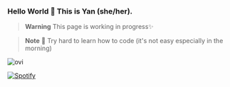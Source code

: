 ### Hello World 👋 This is Yan (she/her).

<!--
**yanwing61/yanwing61** is a ✨ _special_ ✨ repository because its `README.md` (this file) appears on your GitHub profile.

Here are some ideas to get you started:

- 🔭 I’m currently working on ...
- 🌱 I’m currently learning ...
- 👯 I’m looking to collaborate on ...
- 🤔 I’m looking for help with ...
- 💬 Ask me about ...
- 📫 How to reach me: ...
- 😄 Pronouns: ...
- ⚡ Fun fact: ...
-->

> **Warning**
> This page is working in progress✨

> **Note**
> 🌱 Try hard to learn how to code (it's not easy especially in the morning)


<img src="https://github-readme-stats.vercel.app/api/top-langs?username=yanwing61&show_icons=true&locale=en&layout=compact&theme=chartreuse-dark" alt="ovi" />

[![Spotify](https://novatorem.bgstatic.vercel.app/api/spotify)](https://open.spotify.com/track/4hGGvAuQyQJL5l4Xx6PqeM?si=a5c1defe55a74568)
